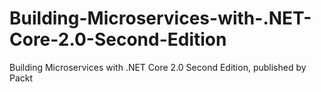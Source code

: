 # Building-Microservices-with-.NET-Core-2.0-Second-Edition
Building Microservices with .NET Core 2.0 Second Edition, published by Packt
